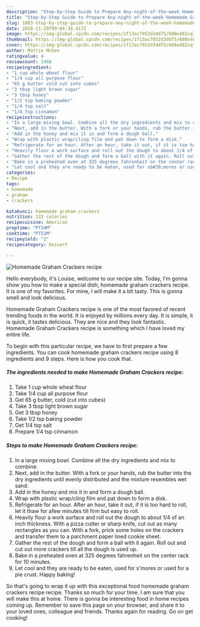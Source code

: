 ```yaml
---
description: "Step-by-Step Guide to Prepare Any-night-of-the-week Homemade Graham Crackers recipe"
title: "Step-by-Step Guide to Prepare Any-night-of-the-week Homemade Graham Crackers recipe"
slug: 1003-step-by-step-guide-to-prepare-any-night-of-the-week-homemade-graham-crackers-recipe
date: 2020-11-20T09:04:34.417Z
image: https://img-global.cpcdn.com/recipes/1f13ac7052d3dd75/680x482cq70/homemade-graham-crackers-recipe-recipe-main-photo.jpg
thumbnail: https://img-global.cpcdn.com/recipes/1f13ac7052d3dd75/680x482cq70/homemade-graham-crackers-recipe-recipe-main-photo.jpg
cover: https://img-global.cpcdn.com/recipes/1f13ac7052d3dd75/680x482cq70/homemade-graham-crackers-recipe-recipe-main-photo.jpg
author: Mattie McGee
ratingvalue: 4
reviewcount: 1468
recipeingredient:
- "1 cup whole wheat flour"
- "1/4 cup all purpose flour"
- "65 g butter cold cut into cubes"
- "3 tbsp light brown sugar"
- "3 tbsp honey"
- "1/2 tsp baking powder"
- "1/4 tsp salt"
- "1/4 tsp cinnamon"
recipeinstructions:
- "In a large mixing bowl. Combine all the dry ingredients and mix to combine."
- "Next, add in the butter. With a fork or your hands, rub the butter into the dry ingredients until evenly distributed and the mixture resembles wet sand."
- "Add in the honey and mix it in and form a dough ball."
- "Wrap with plastic wrap/cling film and pat down to form a disk."
- "Refrigerate for an hour. After an hour, take it out, if it is too hard to roll, let it thaw for afew minutes till firm but easy to roll."
- "Heavily flour a work surface and roll out the dough to about 1/4 of an inch thickness. With a pizza cutter or sharp knife, cut out as many rectangles as you can. With a fork, prick some holes on the crackers and transfer them to a parchment paper lined cookie sheet."
- "Gather the rest of the dough and form a ball with it again. Roll out and cut out more crackers till all the dough is used up."
- "Bake in a preheated oven at 325 degrees fahrenheit on the center rack for 10 minutes."
- "Let cool and they are ready to be eaten, used for s&#39;mores or used for a pie crust. Happy baking!"
categories:
- Recipe
tags:
- homemade
- graham
- crackers

katakunci: homemade graham crackers 
nutrition: 132 calories
recipecuisine: American
preptime: "PT34M"
cooktime: "PT53M"
recipeyield: "2"
recipecategory: Dessert

---
```



![Homemade Graham Crackers recipe](https://img-global.cpcdn.com/recipes/1f13ac7052d3dd75/680x482cq70/homemade-graham-crackers-recipe-recipe-main-photo.jpg)

Hello everybody, it's Louise, welcome to our recipe site. Today, I'm gonna show you how to make a special dish, homemade graham crackers recipe. It is one of my favorites. For mine, I will make it a bit tasty. This is gonna smell and look delicious.

Homemade Graham Crackers recipe is one of the most favored of recent trending foods in the world. It is enjoyed by millions every day. It is simple, it is quick, it tastes delicious. They are nice and they look fantastic. Homemade Graham Crackers recipe is something which I have loved my entire life.




To begin with this particular recipe, we have to first prepare a few ingredients. You can cook homemade graham crackers recipe using 8 ingredients and 9 steps. Here is how you cook that.

<!--inarticleads1-->

##### The ingredients needed to make Homemade Graham Crackers recipe:

1. Take 1 cup whole wheat flour
1. Take 1/4 cup all purpose flour
1. Get 65 g butter, cold (cut into cubes)
1. Take 3 tbsp light brown sugar
1. Get 3 tbsp honey
1. Take 1/2 tsp baking powder
1. Get 1/4 tsp salt
1. Prepare 1/4 tsp cinnamon




<!--inarticleads2-->

##### Steps to make Homemade Graham Crackers recipe:

1. In a large mixing bowl. Combine all the dry ingredients and mix to combine.
1. Next, add in the butter. With a fork or your hands, rub the butter into the dry ingredients until evenly distributed and the mixture resembles wet sand.
1. Add in the honey and mix it in and form a dough ball.
1. Wrap with plastic wrap/cling film and pat down to form a disk.
1. Refrigerate for an hour. After an hour, take it out, if it is too hard to roll, let it thaw for afew minutes till firm but easy to roll.
1. Heavily flour a work surface and roll out the dough to about 1/4 of an inch thickness. With a pizza cutter or sharp knife, cut out as many rectangles as you can. With a fork, prick some holes on the crackers and transfer them to a parchment paper lined cookie sheet.
1. Gather the rest of the dough and form a ball with it again. Roll out and cut out more crackers till all the dough is used up.
1. Bake in a preheated oven at 325 degrees fahrenheit on the center rack for 10 minutes.
1. Let cool and they are ready to be eaten, used for s&#39;mores or used for a pie crust. Happy baking!




So that's going to wrap it up with this exceptional food homemade graham crackers recipe recipe. Thanks so much for your time. I am sure that you will make this at home. There is gonna be interesting food in home recipes coming up. Remember to save this page on your browser, and share it to your loved ones, colleague and friends. Thanks again for reading. Go on get cooking!
